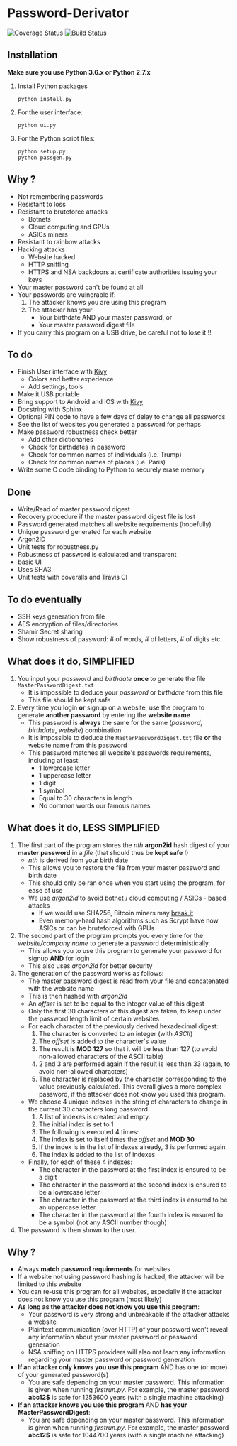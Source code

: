 # Password-Derivator

[![Coverage Status](https://coveralls.io/repos/github/qdm12/Password-Derivator/badge.svg?branch=master)](https://coveralls.io/github/qdm12/Password-Derivator?branch=master)
[![Build Status](https://travis-ci.org/qdm12/Password-Derivator.svg?branch=master)](https://travis-ci.org/qdm12/Password-Derivator)

## Installation

**Make sure you use Python 3.6.x or Python 2.7.x**  

1. Install Python packages

   ```shell
   python install.py
   ```
   
2. For the user interface:

   ```shell
   python ui.py
   ```
   
3. For the Python script files:

   ```shell
   python setup.py
   python passgen.py
   ```
   
## Why ?
- Not remembering passwords
- Resistant to loss
- Resistant to bruteforce attacks
    - Botnets
    - Cloud computing and GPUs
    - ASICs miners
- Resistant to rainbow attacks
- Hacking attacks
    - Website hacked
    - HTTP sniffing
    - HTTPS and NSA backdoors at certificate authorities issuing your keys
- Your master password can't be found at all
- Your passwords are vulnerable if:
    1. The attacker knows you are using this program
    2. The attacker has your
        - Your birthdate AND your master password, or
        - Your master password digest file
- If you carry this program on a USB drive, be careful not to lose it !!

## To do
- Finish User interface with [Kivy](https://kivy.org)
    - Colors and better experience
    - Add settings, tools
- Make it USB portable
- Bring support to Android and iOS with [Kivy](https://kivy.org)
- Docstring with Sphinx
- Optional PIN code to have a few days of delay to change all passwords
- See the list of websites you generated a password for perhaps
- Make password robustness check better
    - Add other dictionaries
    - Check for birthdates in password
    - Check for common names of individuals (i.e. Trump)
    - Check for common names of places (i.e. Paris)
- Write some C code binding to Python to securely erase memory

## Done
- Write/Read of master password digest
- Recovery procedure if the master password digest file is lost
- Password generated matches all website requirements (hopefully)
- Unique password generated for each website
- Argon2ID
- Unit tests for robustness.py
- Robustness of password is calculated and transparent
- basic UI
- Uses SHA3
- Unit tests with coveralls and Travis CI

## To do eventually
- SSH keys generation from file
- AES encryption of files/directories
- Shamir Secret sharing 
- Show robustness of password: # of words, # of letters, # of digits etc.

## What does it do, SIMPLIFIED 
1. You input your *password* and *birthdate* **once** to generate the file `MasterPasswordDigest.txt`
   - It is impossible to deduce your *password* or *birthdate* from this file
   - This file should be kept safe
2. Every time you login **or** signup on a website, use the program to generate **another password** by entering the **website name**
   - This password is **always** the same for the same (*password*, *birthdate*, *website*) combination
   - It is impossible to deduce the `MasterPasswordDigest.txt` file **or** the website name from this password
   - This password matches all website's passwords requirements, including at least:
      - 1 lowercase letter
      - 1 uppercase letter
      - 1 digit
      - 1 symbol
      - Equal to 30 characters in length
      - No common words our famous names
	     
## What does it do, LESS SIMPLIFIED
1. The first part of the program stores the *nth* **argon2id** hash digest of your **master password** in a *file* (that should thus be **kept safe** !)
   - *nth* is derived from your birth date
   - This allows you to restore the file from your master password and birth date
   - This should only be ran once when you start using the program, for ease of use
   - We use *argon2id* to avoid botnet / cloud computing / ASICs - based attacks
      - If we would use SHA256, Bitcoin miners may [break it](https://www.reddit.com/r/Bitcoin/comments/1ilx9f/could_bitcoin_be_turned_into_the_worlds_largest/#bottom-comments)
      - Even memory-hard hash algorithms such as Scrypt have now ASICs or can be bruteforced with GPUs
2. The second part of the program prompts you every time for the *website/company name* to generate a password deterministically.
   - This allows you to use this program to generate your password for signup **AND** for login
   - This also uses *argon2id* for better security
3. The generation of the password works as follows:
   - The master password digest is read from your file and concatenated with the website name
   - This is then hashed with *argon2id*
   - An *offset* is set to be equal to the integer value of this digest
   - Only the first 30 characters of this digest are taken, to keep under the password length limit of certain websites
   - For each character of the previously derived hexadecimal digest:
      1. The character is converted to an integer (with *ASCII*)
	  2. The *offset* is added to the character's value
	  3. The result is **MOD 127** so that it will be less than 127 (to avoid non-allowed characters of the ASCII table)
	  4. 2 and 3 are performed again if the result is less than 33 (again, to avoid non-allowed characters)
	  5. The character is replaced by the character corresponding to the value previously calculated. This overall gives a more complex password, if the attacker does not know you used this program.
   - We choose 4 unique indexes in the string of characters to change in the current 30 characters long password
      1. A list of indexes is created and empty.
	  2. The initial index is set to 1
	  3. The following is executed 4 times:
	    1. The index is set to itself times the  *offset* and **MOD 30**
	    2. If the index is in the list of indexes already, 3 is performed again
	    3. The index is added to the list of indexes
   - Finally, for each of these 4 indexes:
      - The character in the password at the first index is ensured to be a digit
	  - The character in the password at the second index is ensured to be a lowercase letter
	  - The character in the password at the third index is ensured to be an uppercase letter
	  - The character in the password at the fourth index is ensured to be a symbol (not any ASCII number though)
4. The password is then shown to the user.

## Why ?
- Always **match password requirements** for websites
- If a website not using password hashing is hacked, the attacker will be limited to this website
- You can re-use this program for all websites, especially if the attacker does not know you use this program (most likely)
- **As long as the attacker does not know you use this program**:
  - Your password is very strong and unbreakable if the attacker attacks a website
  - Plaintext communication (over HTTP) of your password won't reveal any information about your master password or password generation
  - NSA sniffing on HTTPS providers will also not learn any information regarding your master password or password generation
- **If an attacker only knows you use this program** AND has one (or more) of your generated password(s)
  - You are safe depending on your master password. This information is given when running *firstrun.py*.
    For example, the master password **abc12$** is safe for 1253600 years (with a single machine attacking)
- **If an attacker knows you use this program** AND **has your MasterPasswordDigest**:
  - You are safe depending on your master password. This information is given when running *firstrun.py*.
    For example, the master password **abc12$** is safe for 1044700 years (with a single machine attacking)